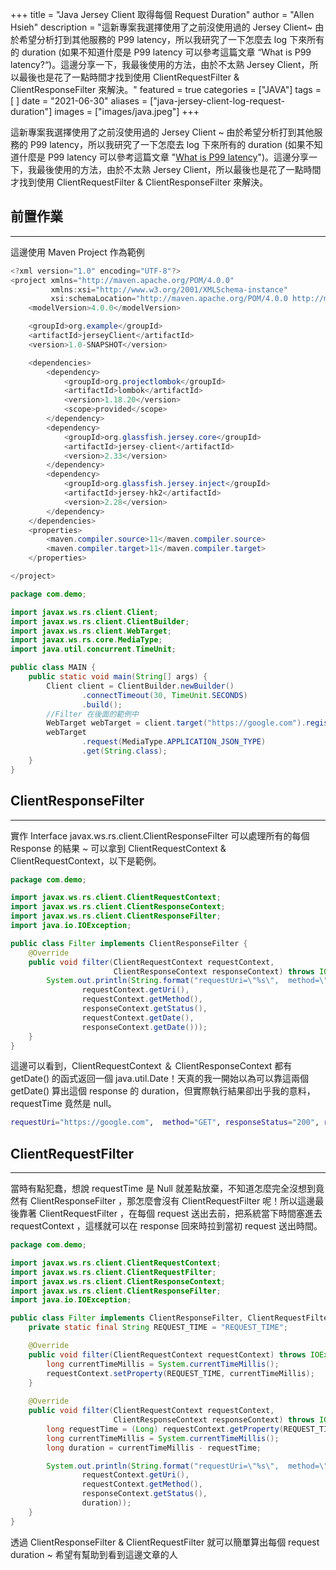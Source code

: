 +++
title = "Java Jersey Client 取得每個 Request Duration"
author = "Allen Hsieh"
description = "這新專案我選擇使用了之前沒使用過的 Jersey Client~ 由於希望分析打到其他服務的 P99 latency，所以我研究了一下怎麼去 log 下來所有的 duration (如果不知道什麼是 P99 latency 可以參考這篇文章 “What is P99 latency?“)。這邊分享一下，我最後使用的方法，由於不太熟 Jersey Client，所以最後也是花了一點時間才找到使用 ClientRequestFilter & ClientResponseFilter 來解決。"
featured = true
categories = ["JAVA"]
tags = [
]
date = "2021-06-30"
aliases = ["java-jersey-client-log-request-duration"]
images = ["images/java.jpeg"]
+++


這新專案我選擇使用了之前沒使用過的 Jersey Client ~ 由於希望分析打到其他服務的 P99 latency，所以我研究了一下怎麼去 log 下來所有的 duration (如果不知道什麼是 P99 latency 可以參考這篇文章 "[What is P99 latency](https://stackoverflow.com/questions/12808934/what-is-p99-latency)")。這邊分享一下，我最後使用的方法，由於不太熟 Jersey Client，所以最後也是花了一點時間才找到使用 ClientRequestFilter & ClientResponseFilter 來解決。

## 前置作業
---

這邊使用 Maven Project 作為範例

```java
<?xml version="1.0" encoding="UTF-8"?>
<project xmlns="http://maven.apache.org/POM/4.0.0"
         xmlns:xsi="http://www.w3.org/2001/XMLSchema-instance"
         xsi:schemaLocation="http://maven.apache.org/POM/4.0.0 http://maven.apache.org/xsd/maven-4.0.0.xsd">
    <modelVersion>4.0.0</modelVersion>

    <groupId>org.example</groupId>
    <artifactId>jerseyClient</artifactId>
    <version>1.0-SNAPSHOT</version>

    <dependencies>
        <dependency>
            <groupId>org.projectlombok</groupId>
            <artifactId>lombok</artifactId>
            <version>1.18.20</version>
            <scope>provided</scope>
        </dependency>
        <dependency>
            <groupId>org.glassfish.jersey.core</groupId>
            <artifactId>jersey-client</artifactId>
            <version>2.33</version>
        </dependency>
        <dependency>
            <groupId>org.glassfish.jersey.inject</groupId>
            <artifactId>jersey-hk2</artifactId>
            <version>2.28</version>
        </dependency>
    </dependencies>
    <properties>
        <maven.compiler.source>11</maven.compiler.source>
        <maven.compiler.target>11</maven.compiler.target>
    </properties>

</project>
```

```java
package com.demo;

import javax.ws.rs.client.Client;
import javax.ws.rs.client.ClientBuilder;
import javax.ws.rs.client.WebTarget;
import javax.ws.rs.core.MediaType;
import java.util.concurrent.TimeUnit;

public class MAIN {
    public static void main(String[] args) {
        Client client = ClientBuilder.newBuilder()
                .connectTimeout(30, TimeUnit.SECONDS)
                .build();
        //Filter 在後面的範例中
        WebTarget webTarget = client.target("https://google.com").register(new Filter());
        webTarget
                .request(MediaType.APPLICATION_JSON_TYPE)
                .get(String.class);
    }
}
```

## ClientResponseFilter
---

實作 Interface javax.ws.rs.client.ClientResponseFilter 可以處理所有的每個 Response 的結果 ~ 可以拿到 ClientRequestContext & ClientRequestContext，以下是範例。


```java
package com.demo;

import javax.ws.rs.client.ClientRequestContext;
import javax.ws.rs.client.ClientResponseContext;
import javax.ws.rs.client.ClientResponseFilter;
import java.io.IOException;

public class Filter implements ClientResponseFilter {
    @Override
    public void filter(ClientRequestContext requestContext,
                       ClientResponseContext responseContext) throws IOException {
        System.out.println(String.format("requestUri=\"%s\",  method=\"%s\", responseStatus=\"%s\", requestTime=\"%s\", responseTime=\"%s\"",
                requestContext.getUri(),
                requestContext.getMethod(),
                responseContext.getStatus(),
                requestContext.getDate(),
                responseContext.getDate()));
    }
}
```

這邊可以看到，ClientRequestContext ＆ ClientResponseContext 都有 getDate() 的函式返回一個 java.util.Date！天真的我一開始以為可以靠這兩個 getDate() 算出這個 response 的 duration，但實際執行結果卻出乎我的意料，requestTime 竟然是 null。

```bash
requestUri="https://google.com",  method="GET", responseStatus="200", requestTime="null", responseTime="Wed Jun 30 22:41:53 CST 2021"
```

## ClientRequestFilter
---

當時有點犯蠢，想說 requestTime 是 Null 就差點放棄，不知道怎麼完全沒想到竟然有 ClientResponseFilter ，那怎麼會沒有 ClientRequestFilter 呢！所以這邊最後靠著 ClientRequestFilter ，在每個 request 送出去前，把系統當下時間塞進去 requestContext ，這樣就可以在 response 回來時拉到當初 request 送出時間。

```java
package com.demo;

import javax.ws.rs.client.ClientRequestContext;
import javax.ws.rs.client.ClientRequestFilter;
import javax.ws.rs.client.ClientResponseContext;
import javax.ws.rs.client.ClientResponseFilter;
import java.io.IOException;

public class Filter implements ClientResponseFilter, ClientRequestFilter {
    private static final String REQUEST_TIME = "REQUEST_TIME";

    @Override
    public void filter(ClientRequestContext requestContext) throws IOException {
        long currentTimeMillis = System.currentTimeMillis();
        requestContext.setProperty(REQUEST_TIME, currentTimeMillis);
    }
    
    @Override
    public void filter(ClientRequestContext requestContext,
                       ClientResponseContext responseContext) throws IOException {
        long requestTime = (Long) requestContext.getProperty(REQUEST_TIME);
        long currentTimeMillis = System.currentTimeMillis();
        long duration = currentTimeMillis - requestTime;

        System.out.println(String.format("requestUri=\"%s\",  method=\"%s\", responseStatus=\"%s\", duration=\"%d\"",
                requestContext.getUri(),
                requestContext.getMethod(),
                responseContext.getStatus(),
                duration));
    }
}
```

透過 ClientResponseFilter & ClientRequestFilter 就可以簡單算出每個 request duration ~ 希望有幫助到看到這邊文章的人


